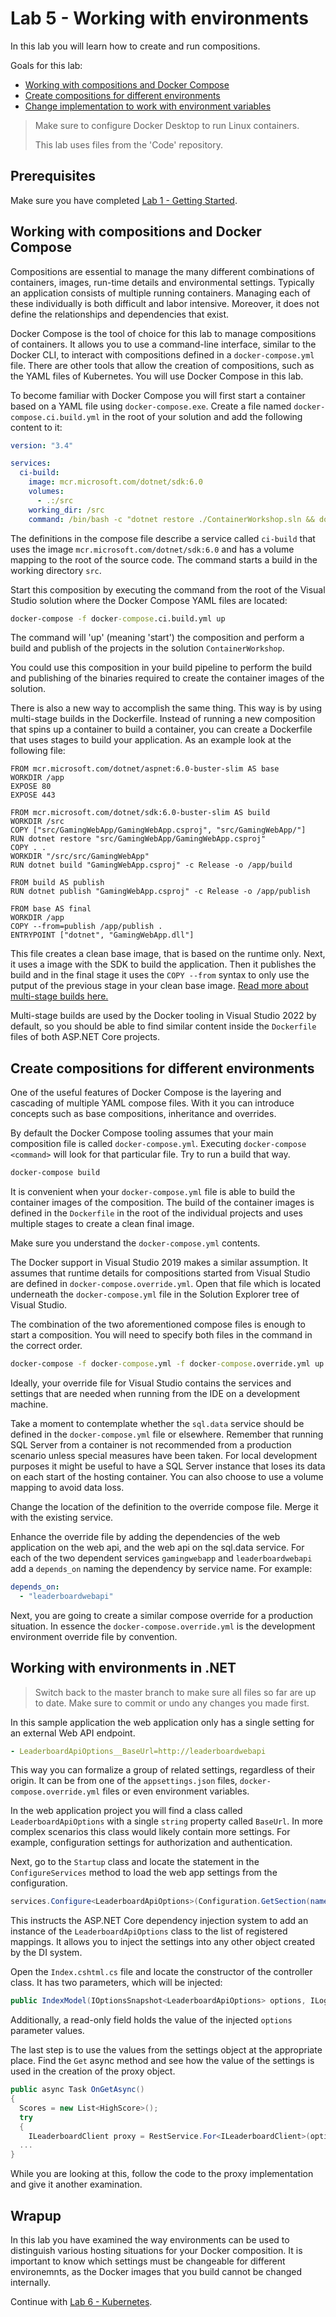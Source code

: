 # Lab 5 - Working with environments

In this lab you will learn how to create and run compositions.

Goals for this lab:

- [Working with compositions and Docker Compose](#work)
- [Create compositions for different environments](#create)
- [Change implementation to work with environment variables](#change)

> Make sure to configure Docker Desktop to run Linux containers.
>
> This lab uses files from the 'Code' repository.

## Prerequisites

Make sure you have completed [Lab 1 - Getting Started](Lab1-GettingStarted.md).

## <a name="work"></a>Working with compositions and Docker Compose

Compositions are essential to manage the many different combinations of containers, images, run-time details and environmental settings. Typically an application consists of multiple running containers. Managing each of these individually is both difficult and labor intensive. Moreover, it does not define the relationships and dependencies that exist.

Docker Compose is the tool of choice for this lab to manage compositions of containers. It allows you to use a command-line interface, similar to the Docker CLI, to interact with compositions defined in a `docker-compose.yml` file. There are other tools that allow the creation of compositions, such as the YAML files of Kubernetes. You will use Docker Compose in this lab.

To become familiar with Docker Compose you will first start a container based on a YAML file using `docker-compose.exe`. Create a file named `docker-compose.ci.build.yml` in the root of your solution and add the following content to it:

```yaml
version: "3.4"

services:
  ci-build:
    image: mcr.microsoft.com/dotnet/sdk:6.0
    volumes:
      - .:/src
    working_dir: /src
    command: /bin/bash -c "dotnet restore ./ContainerWorkshop.sln && dotnet publish ./ContainerWorkshop.sln -c Release -o ./obj/Docker/publish"
```

The definitions in the compose file describe a service called `ci-build` that uses the image `mcr.microsoft.com/dotnet/sdk:6.0` and has a volume mapping to the root of the source code. The command starts a build in the working directory `src`.

Start this composition by executing the command from the root of the Visual Studio solution where the Docker Compose YAML files are located:

```cmd
docker-compose -f docker-compose.ci.build.yml up
```

The command will 'up' (meaning 'start') the composition and perform a build and publish of the projects in the solution `ContainerWorkshop`.

You could use this composition in your build pipeline to perform the build and publishing of the binaries required to create the container images of the solution.

There is also a new way to accomplish the same thing. This way is by using multi-stage builds in the Dockerfile. Instead of running a new composition that spins up a container to build a container, you can create a Dockerfile that uses stages to build your application. As an example look at the following file:

```docker
FROM mcr.microsoft.com/dotnet/aspnet:6.0-buster-slim AS base
WORKDIR /app
EXPOSE 80
EXPOSE 443

FROM mcr.microsoft.com/dotnet/sdk:6.0-buster-slim AS build
WORKDIR /src
COPY ["src/GamingWebApp/GamingWebApp.csproj", "src/GamingWebApp/"]
RUN dotnet restore "src/GamingWebApp/GamingWebApp.csproj"
COPY . .
WORKDIR "/src/src/GamingWebApp"
RUN dotnet build "GamingWebApp.csproj" -c Release -o /app/build

FROM build AS publish
RUN dotnet publish "GamingWebApp.csproj" -c Release -o /app/publish

FROM base AS final
WORKDIR /app
COPY --from=publish /app/publish .
ENTRYPOINT ["dotnet", "GamingWebApp.dll"]
```

This file creates a clean base image, that is based on the runtime only. Next, it uses a image with the SDK to build the application. Then it publishes the build and in the final stage it uses the `COPY --from` syntax to only use the putput of the previous stage in your clean base image. [Read more about multi-stage builds here.](https://docs.docker.com/develop/develop-images/multistage-build/)

Multi-stage builds are used by the Docker tooling in Visual Studio 2022 by default, so you should be able to find similar content inside the `Dockerfile` files of both ASP.NET Core projects.

## <a name="create"></a>Create compositions for different environments

One of the useful features of Docker Compose is the layering and cascading of multiple YAML compose files. With it you can introduce concepts such as base compositions, inheritance and overrides.

By default the Docker Compose tooling assumes that your main composition file is called `docker-compose.yml`. Executing `docker-compose <command>` will look for that particular file. Try to run a build that way.

```cmd
docker-compose build
```

It is convenient when your `docker-compose.yml` file is able to build the container images of the composition. The build of the container images is defined in the `Dockerfile` in the root of the individual projects and uses multiple stages to create a clean final image.

Make sure you understand the `docker-compose.yml` contents.

The Docker support in Visual Studio 2019 makes a similar assumption. It assumes that runtime details for compositions started from Visual Studio are defined in `docker-compose.override.yml`. Open that file which is located underneath the `docker-compose.yml` file in the Solution Explorer tree of Visual Studio.

The combination of the two aforementioned compose files is enough to start a composition. You will need to specify both files in the command in the correct order.

```cmd
docker-compose -f docker-compose.yml -f docker-compose.override.yml up
```

Ideally, your override file for Visual Studio contains the services and settings that are needed when running from the IDE on a development machine.

Take a moment to contemplate whether the `sql.data` service should be defined in the `docker-compose.yml` file or elsewhere. Remember that running SQL Server from a container is not recommended from a production scenario unless special measures have been taken. For local development purposes it might be useful to have a SQL Server instance that loses its data on each start of the hosting container. You can also choose to use a volume mapping to avoid data loss.

Change the location of the definition to the override compose file. Merge it with the existing service.

Enhance the override file by adding the dependencies of the web application on the web api, and the web api on the sql.data service. For each of the two dependent services `gamingwebapp` and `leaderboardwebapi` add a `depends_on` naming the dependency by service name. For example:

```yaml
depends_on:
  - "leaderboardwebapi"
```

Next, you are going to create a similar compose override for a production situation. In essence the `docker-compose.override.yml` is the development environment override file by convention.

## <a name="change"></a>Working with environments in .NET

> Switch back to the master branch to make sure all files so far are up to date. Make sure to commit or undo any changes you made first.

In this sample application the web application only has a single setting for an external Web API endpoint.

```yaml
- LeaderboardApiOptions__BaseUrl=http://leaderboardwebapi
```

This way you can formalize a group of related settings, regardless of their origin. It can be from one of the `appsettings.json` files, `docker-compose.override.yml` files or even environment variables.

In the web application project you will find a class called `LeaderboardApiOptions` with a single `string` property called `BaseUrl`. In more complex scenarios this class would likely contain more settings. For example, configuration settings for authorization and authentication.

Next, go to the `Startup` class and locate the statement in the `ConfigureServices` method to load the web app settings from the configuration.

```c#
services.Configure<LeaderboardApiOptions>(Configuration.GetSection(nameof(LeaderboardApiOptions)));
```

This instructs the ASP.NET Core dependency injection system to add an instance of the `LeaderboardApiOptions` class to the list of registered mappings. It allows you to inject the settings into any other object created by the DI system.

Open the `Index.cshtml.cs` file and locate the constructor of the controller class. It has two parameters, which will be injected:

```c#
public IndexModel(IOptionsSnapshot<LeaderboardApiOptions> options, ILoggerFactory loggerFactory)
```

Additionally, a read-only field holds the value of the injected `options` parameter values.

The last step is to use the values from the settings object at the appropriate place. Find the `Get` async method and see how the value of the settings is used in the creation of the proxy object.

```c#
public async Task OnGetAsync()
{
  Scores = new List<HighScore>();
  try
  {
    ILeaderboardClient proxy = RestService.For<ILeaderboardClient>(options.Value.BaseUrl);
  ...
}
```

While you are looking at this, follow the code to the proxy implementation and give it another examination.

## Wrapup

In this lab you have examined the way environments can be used to distinguish various hosting situations for your Docker composition. It is important to know which settings must be changeable for different environemnts, as the Docker images that you build cannot be changed internally.

Continue with [Lab 6 - Kubernetes](Lab6-Kubernetes.md).
